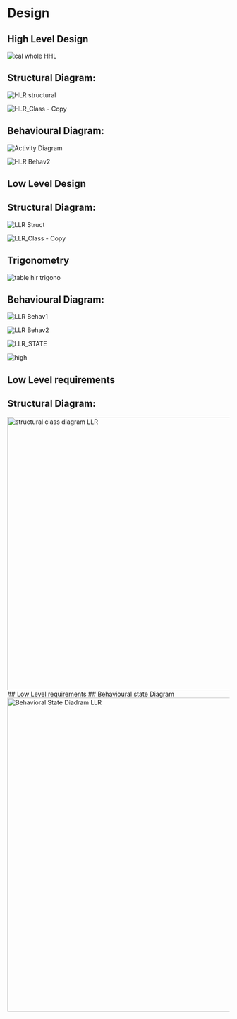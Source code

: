 # Design

## High Level Design 
![cal whole HHL](https://user-images.githubusercontent.com/78873487/107906789-05437e00-6f78-11eb-8c8f-79d489e64a90.PNG)


## Structural Diagram:
![HLR structural](https://user-images.githubusercontent.com/78867425/107867980-0c9a5700-6ea6-11eb-94b3-bcbc4a1bdf05.PNG)


![HLR_Class - Copy](https://user-images.githubusercontent.com/78890690/107895712-5775a680-6f5a-11eb-8812-db37c3328d73.jpg)


## Behavioural Diagram:
![Activity Diagram](https://user-images.githubusercontent.com/78867425/107909083-79cceb80-6f7d-11eb-92d0-5442bb2c1b67.PNG)

![HLR Behav2](https://user-images.githubusercontent.com/78867425/107868141-aca4b000-6ea7-11eb-8e24-3214234c6e80.PNG)




## Low Level Design 

## Structural Diagram:
![LLR Struct](https://user-images.githubusercontent.com/78867425/107868176-086f3900-6ea8-11eb-8237-29b1fb927112.PNG)

![LLR_Class - Copy](https://user-images.githubusercontent.com/78890690/107896140-74f74000-6f5b-11eb-892d-07454fb656e1.png)

## Trigonometry 
![table hlr trigono](https://user-images.githubusercontent.com/78873487/107906315-ccef7000-6f76-11eb-872a-7dfab1299ccf.PNG)


## Behavioural Diagram:
![LLR Behav1](https://user-images.githubusercontent.com/78867425/107868215-58e69680-6ea8-11eb-8ef7-d8afc0038f48.PNG)

![LLR Behav2](https://user-images.githubusercontent.com/78867425/107868216-5a17c380-6ea8-11eb-8b41-953b76850a8a.PNG)

![LLR_STATE](https://user-images.githubusercontent.com/78890690/107895943-02866000-6f5b-11eb-8974-0849e316474f.png)


![high](https://user-images.githubusercontent.com/78869826/107886575-9ab62200-6f26-11eb-873c-c3df7a7954c9.JPG)

## Low Level requirements

## Structural Diagram:

<img width="620" alt="structural class diagram LLR" src="https://user-images.githubusercontent.com/78869826/107886645-1f08a500-6f27-11eb-9d2d-0934907b3707.PNG">
## Low Level requirements
## Behavioural state Diagram

<img width="712" alt="Behavioral State Diadram LLR" src="https://user-images.githubusercontent.com/78869826/107886729-e2897900-6f27-11eb-912b-66dcd4049f21.PNG">





